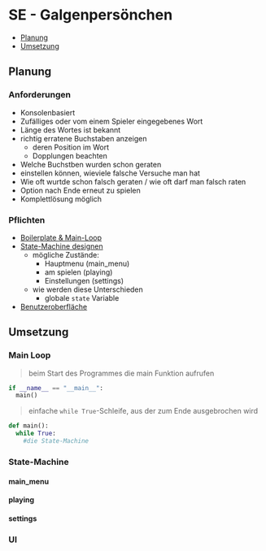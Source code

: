 # SE - Galgenpersönchen

- [Planung](#Planung)
- [Umsetzung](#Umsetzung)
## Planung

### Anforderungen

- Konsolenbasiert
- Zufälliges oder vom einem Spieler eingegebenes Wort
- Länge des Wortes ist bekannt
- richtig erratene Buchstaben anzeigen
  - deren Position im Wort
  - Dopplungen beachten
- Welche Buchstben wurden schon geraten
- einstellen können, wieviele falsche Versuche man hat
- Wie oft wurtde schon falsch geraten / wie oft darf man falsch raten
- Option nach Ende erneut zu spielen
- Komplettlösung möglich

### Pflichten

- [Boilerplate & Main-Loop](#main-loop)
- [State-Machine designen](#state-machine)
  - mögliche Zustände:
    - Hauptmenu (main_menu)
    - am spielen (playing)
    - Einstellungen (settings)
  - wie werden diese Unterschieden
    - globale `state` Variable
- [Benutzeroberfläche](#ui)

## Umsetzung

### Main Loop

> beim Start des Programmes die main Funktion aufrufen

```py
if __name__ == "__main__":
  main()
```

> einfache `while True`-Schleife, aus der zum Ende ausgebrochen wird

```py
def main():
  while True:
    #die State-Machine
```

### State-Machine

#### main_menu

#### playing

#### settings

### UI
